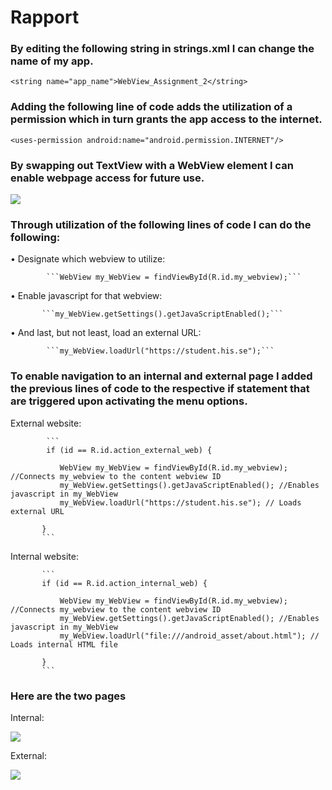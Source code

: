 
# Rapport

### By editing the following string in strings.xml I can change the name of my app.

``` <string name="app_name">WebView_Assignment_2</string> ```

### Adding the following line of code adds the utilization of a permission which in turn grants the app access to the internet.

``` <uses-permission android:name="android.permission.INTERNET"/> ```

### By swapping out TextView with a WebView element I can enable webpage access for future use.

![](3_Webview.png)

### Through utilization of the following lines of code I can do the following:

 • Designate which webview to utilize:

            ```WebView my_WebView = findViewById(R.id.my_webview);```

 • Enable javascript for that webview:

           ```my_WebView.getSettings().getJavaScriptEnabled();```

 • And last, but not least, load an external URL:

            ```my_WebView.loadUrl("https://student.his.se");```


### To enable navigation to an internal and external page I added the previous lines of code to the respective if statement that are triggered upon activating the menu options.


External website:


            ```
            if (id == R.id.action_external_web) {

               WebView my_WebView = findViewById(R.id.my_webview); //Connects my_webview to the content webview ID
               my_WebView.getSettings().getJavaScriptEnabled(); //Enables javascript in my_WebView
               my_WebView.loadUrl("https://student.his.se"); // Loads external URL

           }
           ```


Internal website:


           ```
           if (id == R.id.action_internal_web) {

               WebView my_WebView = findViewById(R.id.my_webview); //Connects my_webview to the content webview ID
               my_WebView.getSettings().getJavaScriptEnabled(); //Enables javascript in my_WebView
               my_WebView.loadUrl("file:///android_asset/about.html"); // Loads internal HTML file

           }
           ```


### Here are the two pages


Internal:


![](6_Internal.png)

External:


![](6_External.png)